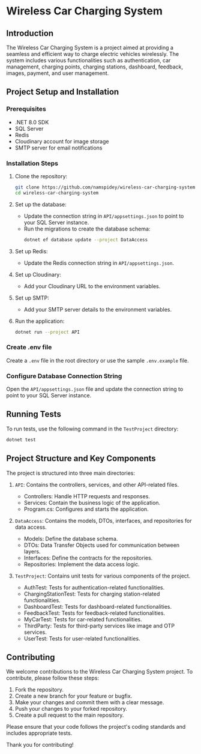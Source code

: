 # Wireless Car Charging System

## Introduction

The Wireless Car Charging System is a project aimed at providing a seamless and efficient way to charge electric vehicles wirelessly. The system includes various functionalities such as authentication, car management, charging points, charging stations, dashboard, feedback, images, payment, and user management.

## Project Setup and Installation

### Prerequisites

- .NET 8.0 SDK
- SQL Server
- Redis
- Cloudinary account for image storage
- SMTP server for email notifications

### Installation Steps

1. Clone the repository:
   ```bash
   git clone https://github.com/namspidey/wireless-car-charging-system.git
   cd wireless-car-charging-system
   ```

2. Set up the database:
   - Update the connection string in `API/appsettings.json` to point to your SQL Server instance.
   - Run the migrations to create the database schema:
     ```bash
     dotnet ef database update --project DataAccess
     ```

3. Set up Redis:
   - Update the Redis connection string in `API/appsettings.json`.

4. Set up Cloudinary:
   - Add your Cloudinary URL to the environment variables.

5. Set up SMTP:
   - Add your SMTP server details to the environment variables.

6. Run the application:
   ```bash
   dotnet run --project API
   ```

### Create .env file

Create a `.env` file in the root directory or use the sample `.env.example` file.

### Configure Database Connection String

Open the `API/appsettings.json` file and update the connection string to point to your SQL Server instance.

## Running Tests

To run tests, use the following command in the `TestProject` directory:
```bash
dotnet test
```

## Project Structure and Key Components

The project is structured into three main directories:

1. `API`: Contains the controllers, services, and other API-related files.
   - Controllers: Handle HTTP requests and responses.
   - Services: Contain the business logic of the application.
   - Program.cs: Configures and starts the application.

2. `DataAccess`: Contains the models, DTOs, interfaces, and repositories for data access.
   - Models: Define the database schema.
   - DTOs: Data Transfer Objects used for communication between layers.
   - Interfaces: Define the contracts for the repositories.
   - Repositories: Implement the data access logic.

3. `TestProject`: Contains unit tests for various components of the project.
   - AuthTest: Tests for authentication-related functionalities.
   - ChargingStationTest: Tests for charging station-related functionalities.
   - DashboardTest: Tests for dashboard-related functionalities.
   - FeedbackTest: Tests for feedback-related functionalities.
   - MyCarTest: Tests for car-related functionalities.
   - ThirdParty: Tests for third-party services like image and OTP services.
   - UserTest: Tests for user-related functionalities.

## Contributing

We welcome contributions to the Wireless Car Charging System project. To contribute, please follow these steps:

1. Fork the repository.
2. Create a new branch for your feature or bugfix.
3. Make your changes and commit them with a clear message.
4. Push your changes to your forked repository.
5. Create a pull request to the main repository.

Please ensure that your code follows the project's coding standards and includes appropriate tests.

Thank you for contributing!
